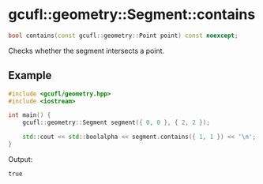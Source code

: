 # gcufl::geometry::Segment::contains
```cpp
bool contains(const gcufl::geometry::Point point) const noexcept;
```
Checks whether the segment intersects a point.
## Example
```cpp
#include <gcufl/geometry.hpp>
#include <iostream>

int main() {
	gcufl::geometry::Segment segment({ 0, 0 }, { 2, 2 });

	std::cout << std::boolalpha << segment.contains({ 1, 1 }) << '\n';
}
```
Output:
```
true
```
